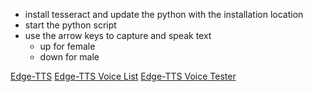 - install tesseract and update the python with the installation location
- start the python script
- use the arrow keys to capture and speak text
    -   up for female
    -   down for male
 
[Edge-TTS](https://github.com/rany2/edge-tts)
[Edge-TTS Voice List](https://gist.github.com/BettyJJ/17cbaa1de96235a7f5773b8690a20462)
[Edge-TTS Voice Tester](https://ttsfree.com/text-to-speech#google_vignette)
